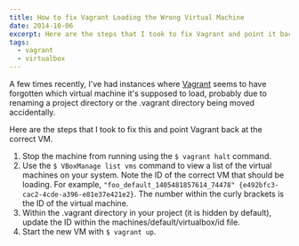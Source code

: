 ```yaml
---
title: How to fix Vagrant Loading the Wrong Virtual Machine
date: 2014-10-06
excerpt: Here are the steps that I took to fix Vagrant and point it back at the correct VM.
tags:
  - vagrant
  - virtualbox
---
```

A few times recently, I've had instances where [Vagrant](https://www.vagrantup.com) seems to have forgotten which virtual machine it's supposed to load, probably due to renaming a project directory or the .vagrant directory being moved accidentally.

Here are the steps that I took to fix this and point Vagrant back at the correct VM.

1. Stop the machine from running using the `$ vagrant halt` command.
1. Use the `$ VBoxManage list vms` command to view a list of the virtual machines on your system. Note the ID of the correct VM that should be loading. For example, `"foo_default_1405481857614_74478" {e492bfc3-cac2-4cde-a396-e81e37e421e2}`. The number within the curly brackets is the ID of the virtual machine.
1. Within the .vagrant directory in your project (it is hidden by default), update the ID within the machines/default/virtualbox/id file.
1. Start the new VM with `$ vagrant up`.
